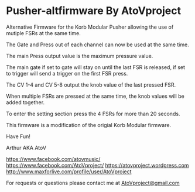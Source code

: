 # Pusher-altfirmware By AtoVproject

Alternative Firmware for the Korb Modular Pusher allowing the use of mutiple FSRs at the same time.

The Gate and Press out of each channel can now be used at the same time.

The main Press output value is the maximum pressure value.

The main gate if set to gate will stay on until the last FSR is released, if set to trigger will send a trigger on the first FSR press.

The CV 1-4 and CV 5-8 output the knob value of the last pressed FSR.

When multiple FSRs are pressed at the same time, the knob values will be added together.

To enter the setting section press the 4 FSRs for more than 20 seconds.

This firmware is a modification of the origial Korb Modular firmware.

Have Fun!


Arthur AKA AtoV

https://www.facebook.com/atovmusic/
https://www.facebook.com/AtoVproject/
https://atovproject.wordpress.com
http://www.maxforlive.com/profile/user/AtoVproject

For requests or questions please contact me at AtoVproject@gmail.com
